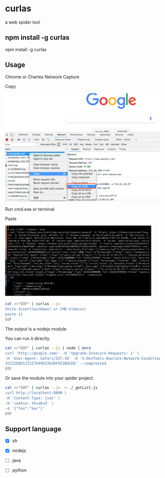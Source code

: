 # curlas

a web spider tool

## npm install -g curlas

npm install -g curlas

## Usage

Chrome or Charles Network Capture

Copy

![](_img/1.png)


Run cmd.exe or terminal

Paste

![](_img/6.png)


```bash
cat <<"EOF" | curlas --js 
Shite-Insert(windows) or CMD-V(macos)
paste it
EOF
```

The output is a nodejs module

You can run it directly.

```bash
cat <<"EOF" | curlas --js | node | more
curl 'http://google.com/' -H 'Upgrade-Insecure-Requests: 1' \
-H 'User-Agent: Safari/537.36' -H 'X-DevTools-Emulate-Network-Conditions-Client-Id: \
1CC52EDD123227D4963363DF922B8CE8' --compressed
EOF
```

Or save the module into your spider project.

```bash
cat <<"EOF" | curlas --js  > ./_getList.js
curl http://localhost:8000 \
-H 'Content-Type: json' \
-H 'cookie: tk=abcd' \
-d '{"foo":"bar"}'
EOF
```

## Support language

- [x] sh
- [x] nodejs
- [ ] java
- [ ] python




